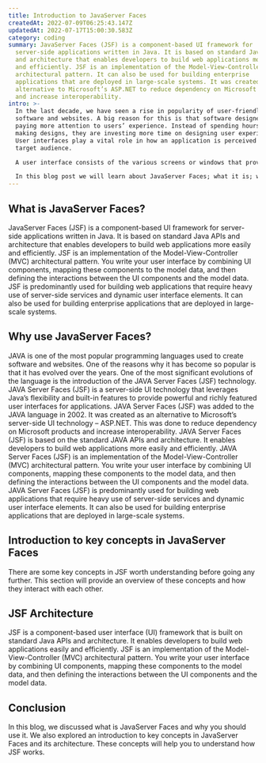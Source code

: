 ```yaml
---
title: Introduction to JavaServer Faces
createdAt: 2022-07-09T06:25:43.147Z
updatedAt: 2022-07-17T15:00:30.583Z
category: coding
summary: JavaServer Faces (JSF) is a component-based UI framework for
  server-side applications written in Java. It is based on standard Java APIs
  and architecture that enables developers to build web applications more easily
  and efficiently. JSF is an implementation of the Model-View-Controller (MVC)
  architectural pattern. It can also be used for building enterprise
  applications that are deployed in large-scale systems. It was created as an
  alternative to Microsoft’s ASP.NET to reduce dependency on Microsoft products
  and increase interoperability.
intro: >-
  In the last decade, we have seen a rise in popularity of user-friendly
  software and websites. A big reason for this is that software designers are
  paying more attention to users’ experience. Instead of spending hours on
  making designs, they are investing more time on designing user experiences.
  User interfaces play a vital role in how an application is perceived by its
  target audience. 

  A user interface consists of the various screens or windows that provide access to information, or enable actions such as viewing, creating, saving, and opening files. A user interface also includes the visual properties (such as colors, fonts, and graphics) and navigational components (such as menus, buttons, and tabs) that users see and interact with when using a computer program.

  In this blog post we will learn about JavaServer Faces; what it is; why you might use it; and finally a brief introduction to its key concepts.
---
```


## What is JavaServer Faces?

JavaServer Faces (JSF) is a component-based UI framework for server-side applications written in Java. It is based on standard Java APIs and architecture that enables developers to build web applications more easily and efficiently.
JSF is an implementation of the Model-View-Controller (MVC) architectural pattern. You write your user interface by combining UI components, mapping these components to the model data, and then defining the interactions between the UI components and the model data.
JSF is predominantly used for building web applications that require heavy use of server-side services and dynamic user interface elements. It can also be used for building enterprise applications that are deployed in large-scale systems.

## Why use JavaServer Faces?

JAVA is one of the most popular programming languages used to create software and websites. One of the reasons why it has become so popular is that it has evolved over the years. One of the most significant evolutions of the language is the introduction of the JAVA Server Faces (JSF) technology.
JAVA Server Faces (JSF) is a server-side UI technology that leverages Java’s flexibility and built-in features to provide powerful and richly featured user interfaces for applications.
JAVA Server Faces (JSF) was added to the JAVA language in 2002. It was created as an alternative to Microsoft’s server-side UI technology – ASP.NET. This was done to reduce dependency on Microsoft products and increase interoperability.
JAVA Server Faces (JSF) is based on the standard JAVA APIs and architecture. It enables developers to build web applications more easily and efficiently.
JAVA Server Faces (JSF) is an implementation of the Model-View-Controller (MVC) architectural pattern. You write your user interface by combining UI components, mapping these components to the model data, and then defining the interactions between the UI components and the model data.
JAVA Server Faces (JSF) is predominantly used for building web applications that require heavy use of server-side services and dynamic user interface elements. It can also be used for building enterprise applications that are deployed in large-scale systems.

## Introduction to key concepts in JavaServer Faces

There are some key concepts in JSF worth understanding before going any further.
This section will provide an overview of these concepts and how they interact with each other.

## JSF Architecture

JSF is a component-based user interface (UI) framework that is built on standard Java APIs and architecture. It enables developers to build web applications easily and efficiently.
JSF is an implementation of the Model-View-Controller (MVC) architectural pattern. You write your user interface by combining UI components, mapping these components to the model data, and then defining the interactions between the UI components and the model data.

## Conclusion

In this blog, we discussed what is JavaServer Faces and why you should use it. We also explored an introduction to key concepts in JavaServer Faces and its architecture. These concepts will help you to understand how JSF works.
